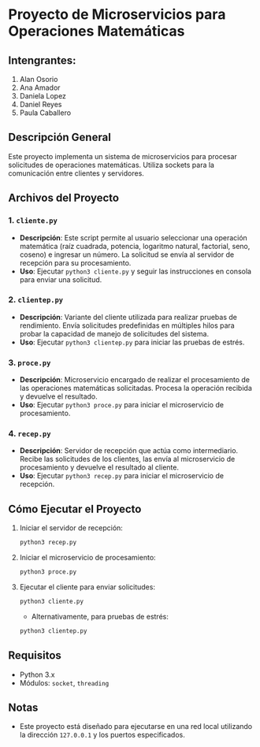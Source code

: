 
# Proyecto de Microservicios para Operaciones Matemáticas
## Intengrantes:
1. Alan Osorio
2. Ana Amador
3. Daniela Lopez
4. Daniel Reyes
5. Paula Caballero 

## Descripción General
Este proyecto implementa un sistema de microservicios para procesar solicitudes de operaciones matemáticas. Utiliza sockets para la comunicación entre clientes y servidores.

## Archivos del Proyecto

### 1. `cliente.py`
- **Descripción**: Este script permite al usuario seleccionar una operación matemática (raíz cuadrada, potencia, logaritmo natural, factorial, seno, coseno) e ingresar un número. La solicitud se envía al servidor de recepción para su procesamiento.
- **Uso**: Ejecutar `python3 cliente.py` y seguir las instrucciones en consola para enviar una solicitud.

### 2. `clientep.py`
- **Descripción**: Variante del cliente utilizada para realizar pruebas de rendimiento. Envía solicitudes predefinidas en múltiples hilos para probar la capacidad de manejo de solicitudes del sistema.
- **Uso**: Ejecutar `python3 clientep.py` para iniciar las pruebas de estrés.

### 3. `proce.py`
- **Descripción**: Microservicio encargado de realizar el procesamiento de las operaciones matemáticas solicitadas. Procesa la operación recibida y devuelve el resultado.
- **Uso**: Ejecutar `python3 proce.py` para iniciar el microservicio de procesamiento.

### 4. `recep.py`
- **Descripción**: Servidor de recepción que actúa como intermediario. Recibe las solicitudes de los clientes, las envía al microservicio de procesamiento y devuelve el resultado al cliente.
- **Uso**: Ejecutar `python3 recep.py` para iniciar el microservicio de recepción.

## Cómo Ejecutar el Proyecto
1. Iniciar el servidor de recepción:
   ```bash
   python3 recep.py
   ```
2. Iniciar el microservicio de procesamiento:
   ```bash
   python3 proce.py
   ```
3. Ejecutar el cliente para enviar solicitudes:
   ```bash
   python3 cliente.py
   ```
   - Alternativamente, para pruebas de estrés:
   ```bash
   python3 clientep.py
   ```

## Requisitos
- Python 3.x
- Módulos: `socket`, `threading`

## Notas
- Este proyecto está diseñado para ejecutarse en una red local utilizando la dirección `127.0.0.1` y los puertos especificados.
